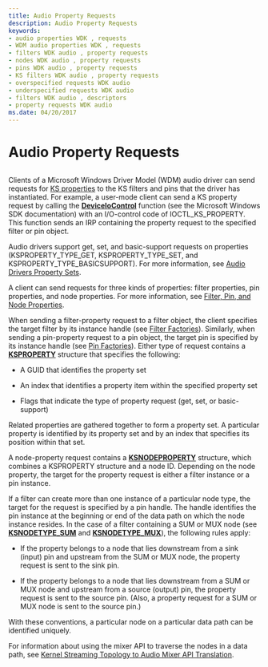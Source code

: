 ```yaml
---
title: Audio Property Requests
description: Audio Property Requests
keywords:
- audio properties WDK , requests
- WDM audio properties WDK , requests
- filters WDK audio , property requests
- nodes WDK audio , property requests
- pins WDK audio , property requests
- KS filters WDK audio , property requests
- overspecified requests WDK audio
- underspecified requests WDK audio
- filters WDK audio , descriptors
- property requests WDK audio
ms.date: 04/20/2017
---
```


# Audio Property Requests


## <span id="audio_property_requests"></span><span id="AUDIO_PROPERTY_REQUESTS"></span>


Clients of a Microsoft Windows Driver Model (WDM) audio driver can send requests for [KS properties](../stream/ks-properties.md) to the KS filters and pins that the driver has instantiated. For example, a user-mode client can send a KS property request by calling the [**DeviceIoControl**](/windows/win32/api/ioapiset/nf-ioapiset-deviceiocontrol) function (see the Microsoft Windows SDK documentation) with an I/O-control code of IOCTL\_KS\_PROPERTY. This function sends an IRP containing the property request to the specified filter or pin object.

Audio drivers support get, set, and basic-support requests on properties (KSPROPERTY\_TYPE\_GET, KSPROPERTY\_TYPE\_SET, and KSPROPERTY\_TYPE\_BASICSUPPORT). For more information, see [Audio Drivers Property Sets](./audio-drivers-property-sets.md).

A client can send requests for three kinds of properties: filter properties, pin properties, and node properties. For more information, see [Filter, Pin, and Node Properties](filter--pin--and-node-properties.md).

When sending a filter-property request to a filter object, the client specifies the target filter by its instance handle (see [Filter Factories](filter-factories.md)). Similarly, when sending a pin-property request to a pin object, the target pin is specified by its instance handle (see [Pin Factories](pin-factories.md)). Either type of request contains a [**KSPROPERTY**](../stream/ksproperty-structure.md) structure that specifies the following:

-   A GUID that identifies the property set

-   An index that identifies a property item within the specified property set

-   Flags that indicate the type of property request (get, set, or basic-support)

Related properties are gathered together to form a property set. A particular property is identified by its property set and by an index that specifies its position within that set.

A node-property request contains a [**KSNODEPROPERTY**](/windows-hardware/drivers/ddi/ksmedia/ns-ksmedia-ksnodeproperty) structure, which combines a KSPROPERTY structure and a node ID. Depending on the node property, the target for the property request is either a filter instance or a pin instance.

If a filter can create more than one instance of a particular node type, the target for the request is specified by a pin handle. The handle identifies the pin instance at the beginning or end of the data path on which the node instance resides. In the case of a filter containing a SUM or MUX node (see [**KSNODETYPE\_SUM**](./ksnodetype-sum.md) and [**KSNODETYPE\_MUX**](./ksnodetype-mux.md)), the following rules apply:

-   If the property belongs to a node that lies downstream from a sink (input) pin and upstream from the SUM or MUX node, the property request is sent to the sink pin.

-   If the property belongs to a node that lies downstream from a SUM or MUX node and upstream from a source (output) pin, the property request is sent to the source pin. (Also, a property request for a SUM or MUX node is sent to the source pin.)

With these conventions, a particular node on a particular data path can be identified uniquely.

For information about using the mixer API to traverse the nodes in a data path, see [Kernel Streaming Topology to Audio Mixer API Translation](kernel-streaming-topology-to-audio-mixer-api-translation.md).


